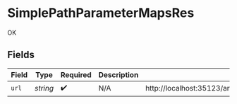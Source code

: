 # SimplePathParameterMapsRes

OK


## Fields

| Field                                                                                             | Type                                                                                              | Required                                                                                          | Description                                                                                       | Example                                                                                           |
| ------------------------------------------------------------------------------------------------- | ------------------------------------------------------------------------------------------------- | ------------------------------------------------------------------------------------------------- | ------------------------------------------------------------------------------------------------- | ------------------------------------------------------------------------------------------------- |
| `url`                                                                                             | *string*                                                                                          | :heavy_check_mark:                                                                                | N/A                                                                                               | http://localhost:35123/anything/pathParams/map/test,value,test2,value2/mapExploded/test=1,test2=2 |